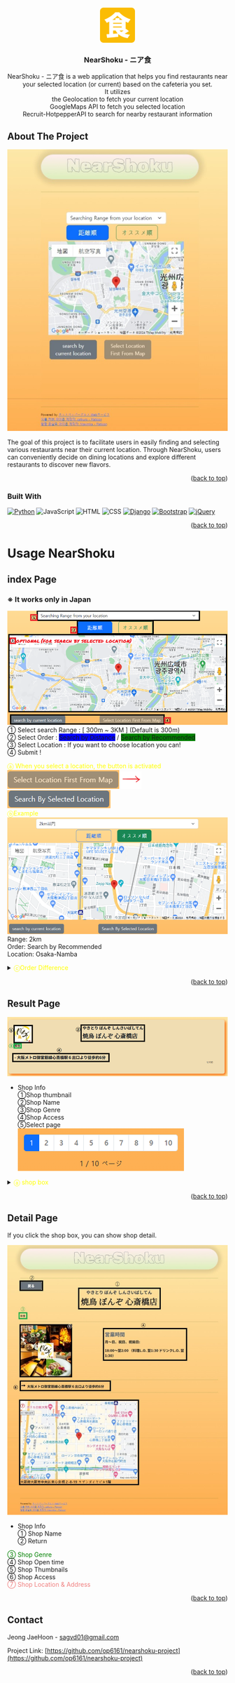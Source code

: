 <div id="eng_top"></div>

<!-- PROJECT LOGO -->
<br />
<div align="center">
  <a href="https://op6160.xyz">
    <img src="README_contents/apple-touch-icon.png" alt="Logo" width="80" height="80">
  </a>

<h3 align="center">NearShoku - ニア食</h3>

  <p align="center">
    <!--project description-->
    NearShoku - ニア食 is a web application that helps you 
    find restaurants near your selected location (or current) based on the cafeteria you set.
    <br/>    
    It utilizes
    <br/>
    the Geolocation to fetch your current location
    <br/>
    GoogleMaps API to fetch you selected location
    <br/>
    Recruit-HotpepperAPI to search for nearby restaurant information
    <br />
  </p>
</div>


<!-- ABOUT THE PROJECT -->
## About The Project

[![nearshoku-pc](README_contents/pc-index-beforeselect-1.jpeg)](https://op6160.xyz)

The goal of this project is to facilitate users in easily finding and selecting various restaurants near their current location. 
Through NearShoku, users can conveniently decide on dining locations and explore different restaurants to discover new flavors.

<p align="right">(<a href="#eng_top">back to top</a>)</p>



### Built With
[![Python](https://img.shields.io/badge/Python_3.10-3776AB?style=for-the-badge&logo=python&logoColor=white)](https://www.python.org/)
![JavaScript](https://img.shields.io/badge/JavaScript-F7DF1E?style=for-the-badge&logo=javascript&logoColor=black)
![HTML](https://img.shields.io/badge/HTML5-E34F26?style=for-the-badge&logo=html5&logoColor=white)
![CSS](https://img.shields.io/badge/CSS3-1572B6?style=for-the-badge&logo=css3&logoColor=white)
[![Django](https://img.shields.io/badge/Django_5.3.0-092E20?style=for-the-badge&logo=django&logoColor=white)](https://www.djangoproject.com/)
[![Bootstrap](https://img.shields.io/badge/Bootstrap_5.3.3-563D7C?style=for-the-badge&logo=bootstrap&logoColor=white)](https://getbootstrap.com/)
[![jQuery](https://img.shields.io/badge/jQuery_3.5.1-0769AD?style=for-the-badge&logo=jquery&logoColor=white)](https://jquery.com/)

<p align="right">(<a href="#eng_top">back to top</a>)</p>



<!-- Usage example -->
# Usage NearShoku


<!-- index EXAMPLES -->
## index Page
### ※ It works only in Japan


![index-contents](README_contents/index_contents.png)
① Select search Range : [ 300m ~ 3KM ] (Default is 300m)
<br/>
② Select Order :
<span style="background-color:blue">Search by Distance</span> / 
<span style="background-color:green">Search by Recommended</span>
<br/>
③ Select Location : If you want to choose location you can!
<br/>
④ Submit !
<br/>

<span style="color:yellow">ⓐ When you select a location, the button is activated
![index-button-be](README_contents/btn-before.png) 
![arrred](README_contents/arrred-40px.png)
![index-button-af](README_contents/btn-after.png)
<br/>
ⓑExample</span>
![index-example](README_contents/index-example.png)
Range: 2km<br/>
Order: Search by Recommended<br/>
Location: Osaka-Namba
<details>
<summary>
  <span style="color:yellow">
    ⓒOrder Difference
  </span>
</summary>
<br>
<img src="README_contents/result-orderbydis.jpeg" width="45%" height="40%">
<img src="README_contents/result-orderbyrec.jpeg" width="45%" height="40%">
</details>
<p align="right">(<a href="#eng_top">back to top</a>)</p>



<!-- result EXAMPLES -->
## Result Page

![result-shopbox](README_contents/result-contents-1.png)
- Shop Info <br/>
①Shop thumbnail <br/>
②Shop Name <br/>
③Shop Genre<br/>
④Shop Access<br/>
⑤Select page<br/>
![result-shopbox](README_contents/result-contents-2.png)


<details>
    <summary>
        <span style="color:yellow">
        ⓐ shop box
        </span>
    </summary>

![result-shopbox](README_contents/result-contents-3.png)
Shop boxes are clickable
It linked to shop detail information
</details>
<p align="right">(<a href="#eng_top">back to top</a>)</p>


<!-- detail EXAMPLES -->
## Detail Page
If you click the shop box, you can show shop detail.

![detail-contents](README_contents/detail-contents-1.png)
- Shop Info <br/>
① Shop Name <br/>
② Return <br/>
<span style="color:green">
③ Shop Genre <br/>
</span>
④ Shop Open time <br/>
⑤ Shop Thumbnails<br/>
⑥ Shop Access <br/>
<span style="color:#F08080">
   ⑦ Shop Location & Address <br/>
</span>

<p align="right">(<a href="#eng_top">back to top</a>)</p>


<!-- CONTACT -->
## Contact

Jeong JaeHoon - sagvd01@gmail.com

Project Link: [https://github.com/op6161/nearshoku-project](https://github.com/op6161/nearshoku-project)

<p align="right">(<a href="#eng_top">back to top</a>)</p>